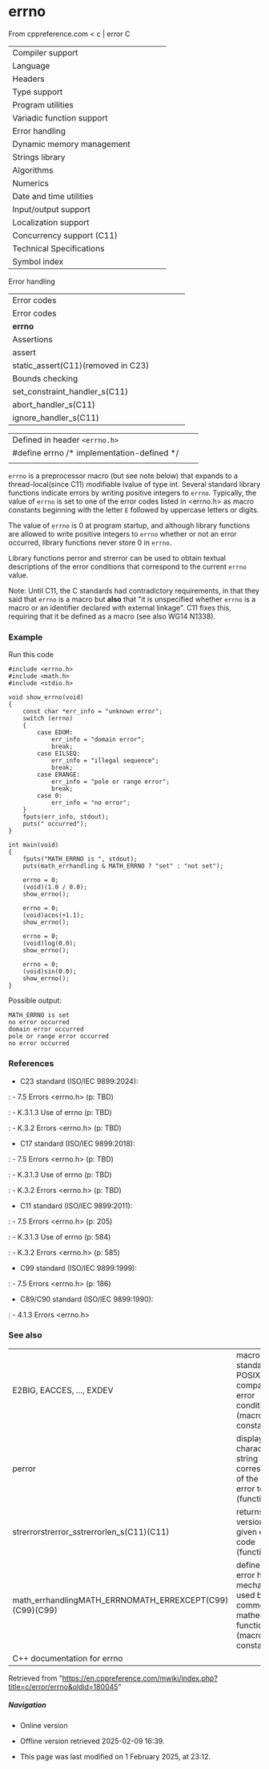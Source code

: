 # errno

From cppreference.com
< c‎ | error
 C

|  |  |  |  |  |
| --- | --- | --- | --- | --- |
| Compiler support | | | | |
| Language | | | | |
| Headers | | | | |
| Type support | | | | |
| Program utilities | | | | |
| Variadic function support | | | | |
| Error handling | | | | |
| Dynamic memory management | | | | |
| Strings library | | | | |
| Algorithms | | | | |
| Numerics | | | | |
| Date and time utilities | | | | |
| Input/output support | | | | |
| Localization support | | | | |
| Concurrency support (C11) | | | | |
| Technical Specifications | | | | |
| Symbol index | | | | |

 Error handling

|  |  |  |  |  |
| --- | --- | --- | --- | --- |
| Error codes | | | | |
| Error codes | | | | |
| ****errno**** | | | | |
| Assertions | | | | |
| assert | | | | |
| static_assert(C11)(removed in C23) | | | | |
| Bounds checking | | | | |
| set_constraint_handler_s(C11) | | | | |
| abort_handler_s(C11) | | | | |
| ignore_handler_s(C11) | | | | |

|  |  |  |
| --- | --- | --- |
| Defined in header `<errno.h>` |  |  |
| #define errno /\* implementation-defined \*/ |  |  |
|  |  |  |

`errno` is a preprocessor macro (but see note below) that expands to a thread-local(since C11) modifiable lvalue of type int. Several standard library functions indicate errors by writing positive integers to `errno`. Typically, the value of `errno` is set to one of the error codes listed in <errno.h> as macro constants beginning with the letter `E` followed by uppercase letters or digits.

The value of `errno` is ​0​ at program startup, and although library functions are allowed to write positive integers to `errno` whether or not an error occurred, library functions never store ​0​ in `errno`.

Library functions perror and strerror can be used to obtain textual descriptions of the error conditions that correspond to the current `errno` value.

Note: Until C11, the C standards had contradictory requirements, in that they said that `errno` is a macro but **also** that "it is unspecified whether `errno` is a macro or an identifier declared with external linkage". C11 fixes this, requiring that it be defined as a macro (see also WG14 N1338).

### Example

Run this code

```
#include <errno.h>
#include <math.h>
#include <stdio.h>
 
void show_errno(void)
{
    const char *err_info = "unknown error";
    switch (errno)
    {
        case EDOM:
            err_info = "domain error";
            break;
        case EILSEQ:
            err_info = "illegal sequence";
            break;
        case ERANGE:
            err_info = "pole or range error";
            break;
        case 0:
            err_info = "no error";
    }
    fputs(err_info, stdout);
    puts(" occurred");
}
 
int main(void)
{
    fputs("MATH_ERRNO is ", stdout);
    puts(math_errhandling & MATH_ERRNO ? "set" : "not set");
 
    errno = 0;
    (void)(1.0 / 0.0);
    show_errno();
 
    errno = 0;
    (void)acos(+1.1);
    show_errno();
 
    errno = 0;
    (void)log(0.0);
    show_errno();
 
    errno = 0;
    (void)sin(0.0);
    show_errno();
}

```

Possible output:

```
MATH_ERRNO is set
no error occurred
domain error occurred
pole or range error occurred
no error occurred

```

### References

- C23 standard (ISO/IEC 9899:2024):

:   - 7.5 Errors <errno.h> (p: TBD)

:   - K.3.1.3 Use of errno (p: TBD)

:   - K.3.2 Errors <errno.h> (p: TBD)

- C17 standard (ISO/IEC 9899:2018):

:   - 7.5 Errors <errno.h> (p: TBD)

:   - K.3.1.3 Use of errno (p: TBD)

:   - K.3.2 Errors <errno.h> (p: TBD)

- C11 standard (ISO/IEC 9899:2011):

:   - 7.5 Errors <errno.h> (p: 205)

:   - K.3.1.3 Use of errno (p: 584)

:   - K.3.2 Errors <errno.h> (p: 585)

- C99 standard (ISO/IEC 9899:1999):

:   - 7.5 Errors <errno.h> (p: 186)

- C89/C90 standard (ISO/IEC 9899:1990):

:   - 4.1.3 Errors <errno.h>

### See also

|  |  |
| --- | --- |
| E2BIG, EACCES, ..., EXDEV | macros for standard POSIX-compatible error conditions   (macro constant) |
| perror | displays a character string corresponding of the current error to stderr   (function) |
| strerrorstrerror_sstrerrorlen_s(C11)(C11) | returns a text version of a given error code   (function) |
| math_errhandlingMATH_ERRNOMATH_ERREXCEPT(C99)(C99)(C99) | defines the error handling mechanism used by the common mathematical functions   (macro constant) |
| C++ documentation for errno | |

Retrieved from "<https://en.cppreference.com/mwiki/index.php?title=c/error/errno&oldid=180045>"

##### Navigation

- Online version
- Offline version retrieved 2025-02-09 16:39.

- This page was last modified on 1 February 2025, at 23:12.